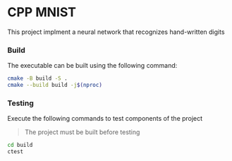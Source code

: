 # CPP MNIST

This project implment a neural network that recognizes hand-written digits

### Build

The executable can be built using the following command:

```sh
cmake -B build -S .
cmake --build build -j$(nproc)
```

### Testing

Execute the following commands to test components of the project

> The project must be built before testing

```sh
cd build
ctest
```
